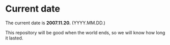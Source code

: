 # Current date

The current date is **2007.11.20.** (YYYY.MM.DD.)

This repository will be good when the world ends, so we will know how long it lasted.